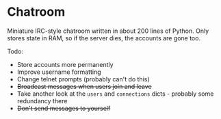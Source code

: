 Chatroom
=========

Miniature IRC-style chatroom written in about 200 lines of Python. Only stores state in RAM, so if the server dies, the accounts are gone too. 

Todo:

* Store accounts more permanently
* Improve username formatting
* Change telnet prompts (probably can't do this)
* ~~Broadcast messages when users join and leave~~
* Take another look at the `users` and `connections` dicts - probably some redundancy there
* ~~Don't send messages to yourself~~
